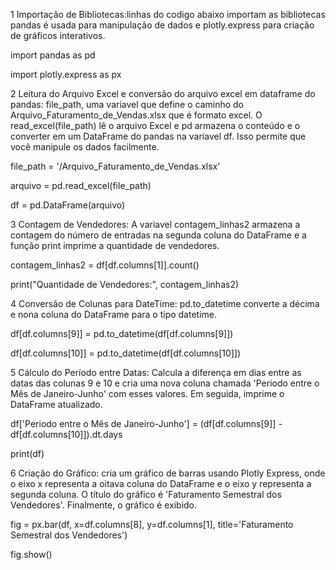 
1 Importação de Bibliotecas:linhas do codigo abaixo importam as bibliotecas pandas é usada para manipulação de dados e plotly.express para criação de gráficos interativos.

import pandas as pd

import plotly.express as px


2 Leitura do Arquivo Excel e conversão do arquivo excel em dataframe do pandas: file_path, uma variavel que define o caminho do Arquivo_Faturamento_de_Vendas.xlsx que é formato excel. O read_excel(file_path) lê o arquivo Excel e  pd  armazena o conteúdo  e o converter em um DataFrame do pandas na variavel df. Isso permite que você manipule os dados facilmente.

file_path = '/Arquivo_Faturamento_de_Vendas.xlsx'

arquivo = pd.read_excel(file_path)

df = pd.DataFrame(arquivo)


3 Contagem de Vendedores: A variavel  contagem_linhas2 armazena a contagem  do número de entradas na segunda coluna do DataFrame e a função print imprime a quantidade de vendedores.

contagem_linhas2 = df[df.columns[1]].count()

print("Quantidade de Vendedores:", contagem_linhas2)


4 Conversão de Colunas para DateTime: pd.to_datetime  converte a décima e nona coluna do DataFrame para o tipo datetime.

df[df.columns[9]] = pd.to_datetime(df[df.columns[9]])

df[df.columns[10]] = pd.to_datetime(df[df.columns[10]])


5 Cálculo do Período entre Datas: Calcula a diferença em dias entre as datas das colunas 9 e 10 e cria uma nova coluna chamada 'Periodo entre o Mês de Janeiro-Junho' com esses valores. Em seguida, imprime o DataFrame atualizado.

df['Periodo entre o Mês de Janeiro-Junho'] = (df[df.columns[9]] - df[df.columns[10]]).dt.days

print(df)

 
6 Criação do Gráfico: cria um gráfico de barras usando Plotly Express, onde o eixo x representa a oitava coluna do DataFrame e o eixo y representa a segunda coluna. O título do gráfico é 'Faturamento Semestral dos Vendedores'. Finalmente, o gráfico é exibido.

fig = px.bar(df, x=df.columns[8], y=df.columns[1], title='Faturamento Semestral dos Vendedores')

fig.show()

